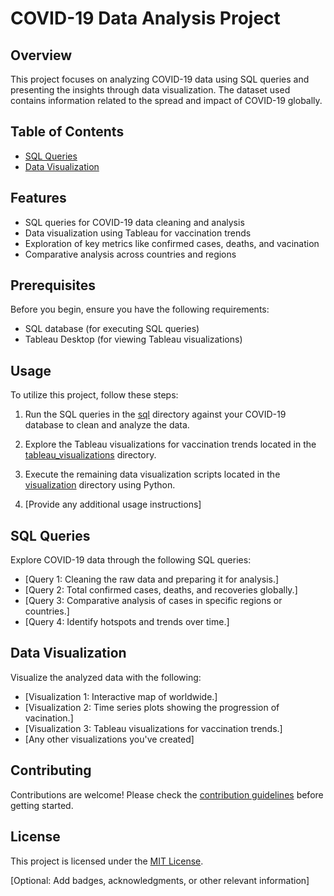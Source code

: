 

# COVID-19 Data Analysis Project

## Overview

This project focuses on analyzing COVID-19 data using SQL queries and presenting the insights through data visualization. The dataset used contains information related to the spread and impact of COVID-19 globally.

## Table of Contents


- [SQL Queries](#sql-queries)
- [Data Visualization](#data-visualization)

## Features

- SQL queries for COVID-19 data cleaning and analysis
- Data visualization using Tableau for vaccination trends 
- Exploration of key metrics like confirmed cases, deaths, and vacination
- Comparative analysis across countries and regions

## Prerequisites

Before you begin, ensure you have the following requirements:

- SQL database (for executing SQL queries)
- Tableau Desktop (for viewing Tableau visualizations)

## Usage

To utilize this project, follow these steps:

1. Run the SQL queries in the [sql](/sql) directory against your COVID-19 database to clean and analyze the data.

2. Explore the Tableau visualizations for vaccination trends located in the [tableau_visualizations](/tableau_visualizations) directory.

3. Execute the remaining data visualization scripts located in the [visualization](/visualization) directory using Python.

4. [Provide any additional usage instructions]

## SQL Queries

Explore COVID-19 data through the following SQL queries:

- [Query 1: Cleaning the raw data and preparing it for analysis.]
- [Query 2: Total confirmed cases, deaths, and recoveries globally.]
- [Query 3: Comparative analysis of cases in specific regions or countries.]
- [Query 4: Identify hotspots and trends over time.]

## Data Visualization

Visualize the analyzed data with the following:

- [Visualization 1: Interactive map of  worldwide.]
- [Visualization 2: Time series plots showing the progression of vacination.]
- [Visualization 3: Tableau visualizations for vaccination trends.]
- [Any other visualizations you've created]

## Contributing

Contributions are welcome! Please check the [contribution guidelines](CONTRIBUTING.md) before getting started.

## License

This project is licensed under the [MIT License](LICENSE).

[Optional: Add badges, acknowledgments, or other relevant information]

